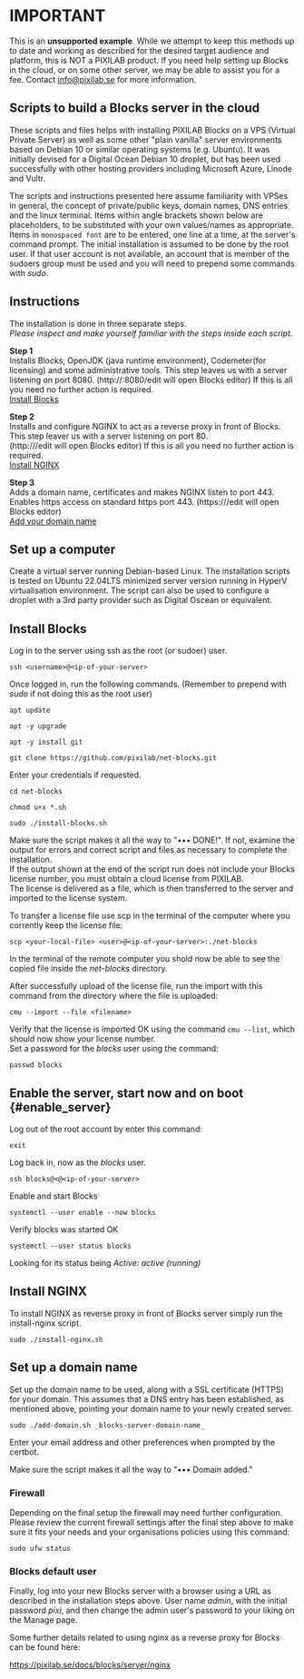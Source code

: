 # IMPORTANT

This is an **unsupported example**. While we attempt to keep this methods up to date and working as described for the desired target audience and platform, this is NOT a PIXILAB product. If you need help setting up Blocks in the cloud, or on some other server, we may be able to assist you for a fee. Contact info@pixilab.se for more information.

## Scripts to build a Blocks server in the cloud

These scripts and files helps with installing PIXILAB Blocks on a VPS (Virtual Private Server) as well as some other "plain vanilla" server environments based on Debian 10 or similar operating systems (e.g. Ubuntu). It was initially devised for a Digital Ocean Debian 10 droplet, but has been used successfully with other hosting providers including Microsoft Azure, Linode and Vultr.

The scripts and instructions presented here assume familiarity with VPSes in general, the concept of private/public keys, domain names, DNS entries and the linux terminal. Items within angle brackets shown below are placeholders, to be substituted with your own values/names as appropriate. Items in `monospaced font` are to be entered, one line at a time, at the server's command prompt. The initial installation is assumed to be done by the root user. If that user account is not available, an account that is member of the sudoers group must be used and you will need to prepend some commands with _sudo_.

## Instructions

The installation is done in three separate steps.  
_Please inspect and make yourself familiar with the steps inside each script._

**Step 1**  
Installs Blocks, OpenJDK (java runtime environment), Codemeter(for licensing) and some administrative tools. This step leaves us with a server listening on port 8080. (http://<ip-of-your-server>:8080/edit will open Blocks editor) If this is all you need no further action is required.  
[Install Blocks](#install-blocks)  

**Step 2**  
Installs and configure NGINX to act as a reverse proxy in front of Blocks. This step leaver us with a server listening on port 80.  
(http://<ip-of-your-server>/edit will open Blocks editor) 
 If this is all you need no further action is required.  
[Install NGINX](#install-nginx)  

**Step 3**   
Adds a domain name, certificates and makes NGINX listen to port 443. Enables https access on standard https port 443. (https://<server-domain-namer>/edit will open Blocks editor)  
[Add your domain name](#set-up-a-domain-name)  

## Set up a computer
Create a virtual server running Debian-based Linux. The installation scripts is tested on Ubuntu 22.04LTS minimized server version running in HyperV virtualisation environment. The script can also be used to configure a droplet with a 3rd party provider such as Digital Oscean or equivalent.  



## Install Blocks
Log in to the server using ssh as the root (or sudoer) user.

`ssh <username>@<ip-of-your-server>`

Once logged in, run the following commands. (Remember to prepend with *sudo* if not doing this as the root user)

`apt update`

`apt -y upgrade`

`apt -y install git`

`git clone https://github.com/pixilab/net-blocks.git`

Enter your credentials if requested.

`cd net-blocks`

`chmod u+x *.sh`

`sudo ./install-blocks.sh`

Make sure the script makes it all the way to "••• DONE!". If not, examine the output for errors and correct script and files as necessary to complete the installation.  
If the output shown at the end of the script run does not include your Blocks license number, you must obtain a cloud license from PIXILAB.   
The license is delivered as a file, which is then transferred to the server and imported to the license system.  

To transfer a license file use scp in the terminal of the computer where you corrently keep the license file:

`scp <your-local-file> <user>@<ip-of-your-server>:./net-blocks`

In the terminal of the remote computer you shold now be able to see the copied file inside the _net-blocks_ directory.
 

After successfully upload of the license file, run the import with this command from the directory where the file is uploaded:

`cmu --import --file <filename>`

Verify that the license is imported OK using the command `cmu --list`, which should now show your license number.  
Set a password for the _blocks_ user using the command:

`passwd blocks`


## Enable the server, start now and on boot {#enable_server}
Log out of the root account by enter this command:

`exit`

Log back in, now as the _blocks_ user. 

`ssh blocks@<@<ip-of-your-server>`

Enable and start Blocks

`systemctl --user enable --now blocks`

Verify blocks was started OK

`systemctl --user status blocks`

Looking for its status being _Active: active (running)_

## Install NGINX
To install NGINX as reverse proxy in front of Blocks server simply run the install-nginx script. 

`sudo ./install-nginx.sh`

## Set up a domain name
Set up the domain name to be used, along with a SSL certificate (HTTPS) for your domain. This assumes that a DNS entry has been established, as mentioned above, pointing your domain name to your newly created server.


`sudo ./add-domain.sh _blocks-server-domain-name_`

Enter your email address and other preferences when prompted by the certbot.

Make sure the script makes it all the way to "••• Domain added."



### Firewall
Depending on the final setup the firewall may need further configuration.   
Please review the current firewall settings after the final step above to make sure it fits your needs and your organisations policies using this command:

`sudo ufw status`

### Blocks default user
Finally, log into your new Blocks server with a browser using a URL as described in the installation steps above. User name _admin_, with the initial password _pixi_, and then change the admin user's password to your liking on the Manage page.

Some further details related to using nginx as a reverse proxy for Blocks can be found here:

https://pixilab.se/docs/blocks/server/nginx
